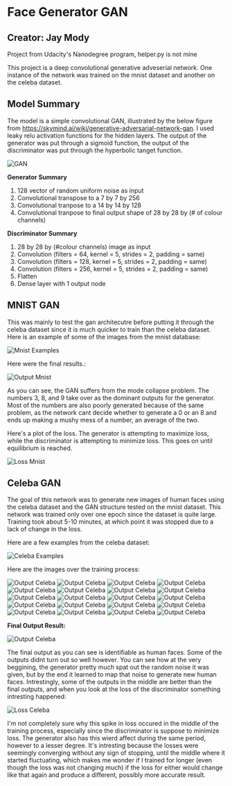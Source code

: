 # Face Generator GAN
## Creator: Jay Mody
Project from Udacity's Nanodegree program, helper.py is not mine

This project is a deep convolutional generative adveserial network. One instance of the network was trained on the mnist dataset and another on the celeba dataset.


## Model Summary
The model is a simple convolutional GAN, illustrated by the below figure from https://skymind.ai/wiki/generative-adversarial-network-gan. I used leaky relu activation functions for the hidden layers. The output of the generator was put through a sigmoid function, the output of the discriminator was put through the hyperbolic tanget function.

![GAN](/imgs/figs/gan_architecture.png)



**Generator Summary**
1. 128 vector of random uniform noise as input
2. Convolutional transpose to a 7 by 7 by 256
3. Convolutional tranpose to a 14 by 14 by 128
4. Convolutional tranpose to final output shape of 28 by 28 by (# of colour channels)

**Discriminator Summary**
1. 28 by 28 by (#colour channels) image as input
2. Convolution (filters = 64, kernel = 5, strides = 2, padding = same)
3. Convolution (filters = 128, kernel = 5, strides = 2, padding = same)
4. Convolution (filters = 256, kernel = 5, strides = 2, padding = same)
5. Flatten
5. Dense layer with 1 output node



## MNIST GAN
This was mainly to test the gan architecutre before putting it through the celeba dataset since it is much quicker to train than the celeba dataset.
Here is an example of some of the images from the mnist database:

![Mnist Examples](/imgs/mnist_examples.PNG)


Here were the final results.:

![Output Mnist](/imgs/mnist1546056472.8402486.png)


As you can see, the GAN suffers from the mode collapse problem. The numbers 3, 8, and 9 take over as the dominant outputs for the generator. Most of the numbers are also poorly generated because of the same problem, as the network cant decide whether to generate a 0 or an 8 and ends up making a mushy mess of a number, an average of the two.

Here's a plot of the loss. The generator is attempting to maximize loss, while the discriminator is attempting to minimize loss. This goes on until equilibrium is reached.

![Loss Mnist](/imgs/figs/mnist_loss.png)



## Celeba GAN
The goal of this network was to generate new images of human faces using the celeba dataset and the GAN structure tested on the mnist dataset. This network was trained only over one epoch since the dataset is quite large. Training took about 5-10 minutes, at which point it was stopped due to a lack of change in the loss. 

Here are a few examples from the celeba dataset:

![Celeba Examples](/imgs/celeba_examples.PNG)

Here are the images over the training process:

![Output Celeba](/imgs/celeba1546056556.6668892.png)
![Output Celeba](/imgs/celeba1546056576.9596279.png)
![Output Celeba](/imgs/celeba1546056596.6655672.png)
![Output Celeba](/imgs/celeba1546056615.1315722.png)
![Output Celeba](/imgs/celeba1546056633.2137961.png)
![Output Celeba](/imgs/celeba1546056651.3778517.png)
![Output Celeba](/imgs/celeba1546056669.2986689.png)
![Output Celeba](/imgs/celeba1546056687.8037908.png)
![Output Celeba](/imgs/celeba1546056706.8643024.png)
![Output Celeba](/imgs/celeba1546056725.2530332.png)
![Output Celeba](/imgs/celeba1546056744.510894.png)
![Output Celeba](/imgs/celeba1546056763.5018742.png)
![Output Celeba](/imgs/celeba1546056782.267733.png)
![Output Celeba](/imgs/celeba1546056800.4599693.png)
![Output Celeba](/imgs/celeba1546056819.2577803.png)
![Output Celeba](/imgs/celeba1546056837.559078.png)
![Output Celeba](/imgs/celeba1546056856.6104996.png)
![Output Celeba](/imgs/celeba1546056875.2741287.png)
![Output Celeba](/imgs/celeba1546056894.0428317.png)
![Output Celeba](/imgs/celeba1546056911.9931452.png)

**Final Output Result:**

![Output Celeba](/imgs/celeba1546062217.4414172.png)

The final output as you can see is identifiable as human faces. Some of the outputs didnt turn out so well however. You can see how at the very beggining, the generator pretty much spat out the random noise it was given, but by the end it learned to map that noise to generate new human faces. Intrestingly, some of the outputs in the middle are better than the final outputs, and when you look at the loss of the discriminator something intresting happened:

![Loss Celeba](/imgs/figs/celeba_loss.png)


I'm not completely sure why this spike in loss occured in the middle of the training process, especially since the discriminator is suppose to minimize loss. The generator also has this wierd affect during the same period, however to a lesser degree. It's intresting because the losses were seemingly converging without any sign of stopping, until the middle where it started fluctuating, which makes me wonder if I trained for longer (even though the loss was not changing much) if the loss for either would change like that again and produce a different, possibly more accurate result.